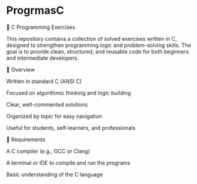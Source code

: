 # ProgrmasC
🧠 C Programming Exercises

This repository contains a collection of solved exercises written in C, designed to strengthen programming logic and problem-solving skills. The goal is to provide clean, structured, and reusable code for both beginners and intermediate developers.

📌 Overview

Written in standard C (ANSI C)

Focused on algorithmic thinking and logic building

Clear, well-commented solutions

Organized by topic for easy navigation

Useful for students, self-learners, and professionals

🧰 Requirements

A C compiler (e.g., GCC or Clang)

A terminal or IDE to compile and run the programs

Basic understanding of the C language
